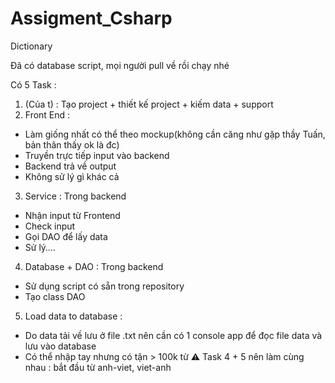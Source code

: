 # Assigment_Csharp
Dictionary

Đã có database script, mọi người pull về rồi chạy nhé

Có 5 Task :
1. (Của t) : Tạo project + thiết kế project + kiếm data + support
2. Front End :
  - Làm giống nhất có thể theo mockup(không cần căng như gặp thầy Tuấn, bản thân thấy ok là đc)
  - Truyền trực tiếp input vào backend
  - Backend trả về output
  - Không sử lý gì khác cả
3. Service : Trong backend
  - Nhận input từ Frontend
  - Check input
  - Gọi DAO để lấy data
  - Sử lý….
4. Database + DAO : Trong backend
  - Sử dụng script có sẵn trong repository
  - Tạo class DAO
5. Load data to database :
  - Do data tải về lưu ở file .txt nên cần có 1 console app để đọc file data và lưu vào database
  - Có thể nhập tay nhưng có tận > 100k từ
⚠️ Task 4 + 5 nên làm cùng nhau : bắt đầu từ anh-viet, viet-anh
